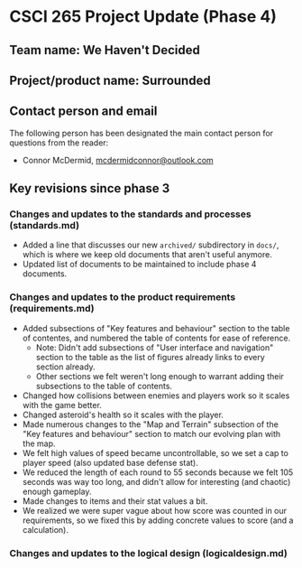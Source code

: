 # CSCI 265 Project Update (Phase 4)

## Team name: We Haven't Decided

## Project/product name: Surrounded

## Contact person and email

The following person has been designated the main contact person for questions from the reader:

 - Connor McDermid, mcdermidconnor@outlook.com

## Key revisions since phase 3

### Changes and updates to the standards and processes (standards.md)
* Added a line that discusses our new `archived/` subdirectory in `docs/`, which is where we keep old documents that aren't useful anymore.
* Updated list of documents to be maintained to include phase 4 documents.

### Changes and updates to the product requirements (requirements.md)
* Added subsections of "Key features and behaviour" section to the table of contentes, and numbered the table of contents for ease of reference.
    * Note: Didn't add subsections of "User interface and navigation" section to the table as the list of figures already links to every section already.
    * Other sections we felt weren't long enough to warrant adding their subsections to the table of contents.
* Changed how collisions between enemies and players work so it scales with the game better.
* Changed asteroid's health so it scales with the player.
* Made numerous changes to the "Map and Terrain" subsection of the "Key features and behaviour" section to match our evolving plan with the map.
* We felt high values of speed became uncontrollable, so we set a cap to player speed (also updated base defense stat).
* We reduced the length of each round to 55 seconds because we felt 105 seconds was way too long, and didn't allow for interesting (and chaotic) enough gameplay.
* Made changes to items and their stat values a bit.
* We realized we were super vague about how score was counted in our requirements, so we fixed this by adding concrete values to score (and a calculation).

### Changes and updates to the logical design (logicaldesign.md)
